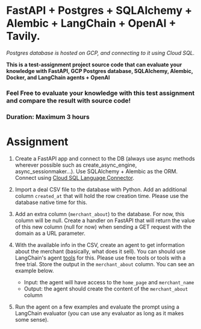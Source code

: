 # FastAPI + Postgres + SQLAlchemy + Alembic + LangChain + OpenAI + Tavily.

*Postgres database is hosted on GCP, and connecting to it using Cloud SQL.*

**This is a test-assignment project source code that can evaluate your knowledge with FastAPI, GCP Postgres database, SQLAlchemy, Alembic, Docker, and LangChain agents + OpenAI**

### Feel Free to evaluate your knowledge with this test assignment and compare the result with source code!

### Duration: Maximum 3 hours

# Assignment

1. Create a FastAPI app and connect to the DB (always use async methods wherever possible such as create_async_engine, async_sessionmaker...). Use SQLAlchemy + Alembic as the ORM. Connect using [Cloud SQL Language Connector](https://cloud.google.com/sql/docs/postgres/connect-connectors).
2. Import a deal CSV file to the database with Python. Add an additional column `created_at` that will hold the row creation time. Please use the database native time for this.
3. Add an extra column (`merchant_about`) to the database. For now, this column will be null. Create a handler on FastAPI that will return the value of this new column (null for now) when sending a GET request with the domain as a URL parameter.
4. With the available info in the CSV, create an agent to get information about the merchant (basically, what does it sell). You can should use LangChain's agent [tools](https://python.langchain.com/v0.1/docs/integrations/tools/) for this. Please use free tools or tools with a free trial. Store the output in the `merchant_about` column. You can see an example below.
   - Input: the agent will have access to the `home_page` and `merchant_name`
   - Output: the agent should create the content of the `merchant_about` column

5. Run the agent on a few examples and evaluate the prompt using a LangChain evaluator (you can use any evaluator as long as it makes some sense).
